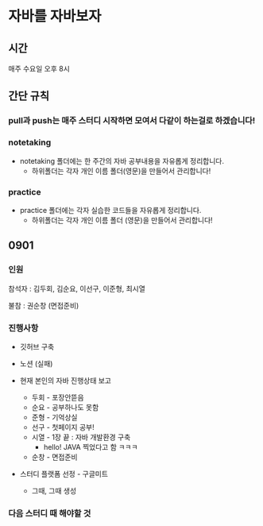 # 자바를 자바보자



## 시간

매주 수요일 오후 8시



## 간단 규칙



### pull과 push는 매주 스터디 시작하면 모여서 다같이 하는걸로 하겠습니다!



 

### notetaking

* notetaking 폴더에는 한 주간의 자바 공부내용을 자유롭게 정리합니다. 
  * 하위폴더는 각자 개인 이름 폴더(영문)을 만들어서 관리합니다!



### practice

* practice 폴더에는 각자 실습한 코드들을 자유롭게 정리합니다.
  * 하위폴더는 각자 개인 이름 폴더 (영문)을 만들어서 관리합니다! 







## 0901

### 인원

참석자 : 김두회, 김순요, 이선구, 이준형, 최시열

불참 : 권순창 (면접준비)



### 진행사항

* 깃허브 구축 
* 노션 (실패)
* 현재 본인의 자바 진행상태 보고
  * 두회 - 포장안뜯음
  * 순요 - 공부하나도 못함
  * 준형 - 기억상실
  * 선구 - 첫페이지 공부!
  * 시열 - 1장 끝 : 자바 개발환경 구축
    * hello! JAVA 찍었다고 함 ㅋㅋㅋ 
  * 순창 - 면접준비

* 스터디 플랫폼 선정 - 구글미트 
  * 그때, 그때 생성



### 다음 스터디 때 해야할 것 

